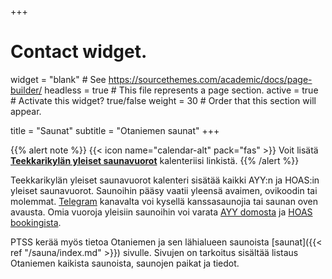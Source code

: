+++
# Contact widget.
widget = "blank"  # See https://sourcethemes.com/academic/docs/page-builder/
headless = true  # This file represents a page section.
active = true  # Activate this widget? true/false
weight = 30  # Order that this section will appear.

title = "Saunat"
subtitle = "Otaniemen saunat"
+++

{{% alert note %}}
{{< icon name="calendar-alt" pack="fas" >}} Voit lisätä [**Teekkarikylän yleiset saunavuorot**](https://calendar.google.com/calendar/embed?src=jpv0nr25o8389bl3mao4q3hb9s%40group.calendar.google.com) kalenteriisi linkistä.
{{% /alert %}}

Teekkarikylän yleiset saunavuorot kalenteri sisätää kaikki AYY:n ja HOAS:in yleiset saunavuorot. Saunoihin pääsy vaatii yleensä avaimen, ovikoodin tai molemmat. [Telegram](https://t.me/PTSSry) kanavalta voi kysellä kanssasaunojia tai saunan oven avausta. Omia vuoroja yleisiin saunoihin voi varata [AYY domosta](https://domo.ayy.fi/buildings) ja [HOAS bookingista](https://booking.hoas.fi/).

PTSS kerää myös tietoa Otaniemen ja sen lähialueen saunoista [saunat]({{< ref "/sauna/index.md" >}}) sivulle. Sivujen on tarkoitus sisältää listaus Otaniemen kaikista saunoista, saunojen paikat ja tiedot.

